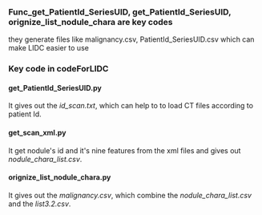 ### Func_get_PatientId_SeriesUID, get_PatientId_SeriesUID, orignize_list_nodule_chara are key codes  
they generate files like malignancy.csv, PatientId_SeriesUID.csv which can make LIDC easier to use

### Key code in codeForLIDC
#### get_PatientId_SeriesUID.py 
It gives out the *id_scan.txt*, which can help to to load CT files according to patient Id.

#### get_scan_xml.py
It get nodule's id and it's nine features from the xml files and gives out *nodule_chara_list.csv*.

#### orignize_list_nodule_chara.py
It gives out the *malignancy.csv*, which combine the *nodule_chara_list.csv* and the *list3.2.csv*.